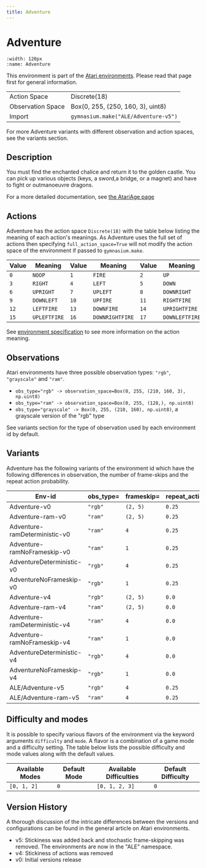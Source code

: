```yaml
---
title: Adventure
---
```


# Adventure

```{figure} ../_static/videos/environments/adventure.gif
:width: 120px
:name: Adventure
```

This environment is part of the <a href='..'>Atari environments</a>. Please read that page first for general information.

|                   |                                      |
|-------------------|--------------------------------------|
| Action Space      | Discrete(18)                         |
| Observation Space | Box(0, 255, (250, 160, 3), uint8)    |
| Import            | `gymnasium.make("ALE/Adventure-v5")` |

For more Adventure variants with different observation and action spaces, see the variants section.

## Description

You must find the enchanted chalice and return it to the golden castle. You can pick up various objects (keys, a sword,a bridge, or a magnet) and have to fight or outmanoeuvre dragons.

For a more detailed documentation, see [the AtariAge page](https://atariage.com/manual_html_page.php?SoftwareLabelID=1)

## Actions

Adventure has the action space `Discrete(18)` with the table below listing the meaning of each action's meanings.
As Adventure uses the full set of actions then specifying `full_action_space=True` will not modify the action space of the environment if passed to `gymnasium.make`.

| Value   | Meaning      | Value   | Meaning         | Value   | Meaning        |
|---------|--------------|---------|-----------------|---------|----------------|
| `0`     | `NOOP`       | `1`     | `FIRE`          | `2`     | `UP`           |
| `3`     | `RIGHT`      | `4`     | `LEFT`          | `5`     | `DOWN`         |
| `6`     | `UPRIGHT`    | `7`     | `UPLEFT`        | `8`     | `DOWNRIGHT`    |
| `9`     | `DOWNLEFT`   | `10`    | `UPFIRE`        | `11`    | `RIGHTFIRE`    |
| `12`    | `LEFTFIRE`   | `13`    | `DOWNFIRE`      | `14`    | `UPRIGHTFIRE`  |
| `15`    | `UPLEFTFIRE` | `16`    | `DOWNRIGHTFIRE` | `17`    | `DOWNLEFTFIRE` |

See [environment specification](../env-spec) to see more information on the action meaning.

## Observations

Atari environments have three possible observation types: `"rgb"`, `"grayscale"` and `"ram"`.

- `obs_type="rgb" -> observation_space=Box(0, 255, (210, 160, 3), np.uint8)`
- `obs_type="ram" -> observation_space=Box(0, 255, (128,), np.uint8)`
- `obs_type="grayscale" -> Box(0, 255, (210, 160), np.uint8)`, a grayscale version of the "rgb" type

See variants section for the type of observation used by each environment id by default.


## Variants

Adventure has the following variants of the environment id which have the following differences in observation,
the number of frame-skips and the repeat action probability.

| Env-id                        | obs_type=   | frameskip=   | repeat_action_probability=   |
|-------------------------------|-------------|--------------|------------------------------|
| Adventure-v0                  | `"rgb"`     | `(2, 5)`     | `0.25`                       |
| Adventure-ram-v0              | `"ram"`     | `(2, 5)`     | `0.25`                       |
| Adventure-ramDeterministic-v0 | `"ram"`     | `4`          | `0.25`                       |
| Adventure-ramNoFrameskip-v0   | `"ram"`     | `1`          | `0.25`                       |
| AdventureDeterministic-v0     | `"rgb"`     | `4`          | `0.25`                       |
| AdventureNoFrameskip-v0       | `"rgb"`     | `1`          | `0.25`                       |
| Adventure-v4                  | `"rgb"`     | `(2, 5)`     | `0.0`                        |
| Adventure-ram-v4              | `"ram"`     | `(2, 5)`     | `0.0`                        |
| Adventure-ramDeterministic-v4 | `"ram"`     | `4`          | `0.0`                        |
| Adventure-ramNoFrameskip-v4   | `"ram"`     | `1`          | `0.0`                        |
| AdventureDeterministic-v4     | `"rgb"`     | `4`          | `0.0`                        |
| AdventureNoFrameskip-v4       | `"rgb"`     | `1`          | `0.0`                        |
| ALE/Adventure-v5              | `"rgb"`     | `4`          | `0.25`                       |
| ALE/Adventure-ram-v5          | `"ram"`     | `4`          | `0.25`                       |

## Difficulty and modes

It is possible to specify various flavors of the environment via the keyword arguments `difficulty` and `mode`.
A flavor is a combination of a game mode and a difficulty setting. The table below lists the possible difficulty and mode values
along with the default values.

| Available Modes   | Default Mode   | Available Difficulties   | Default Difficulty   |
|-------------------|----------------|--------------------------|----------------------|
| `[0, 1, 2]`       | `0`            | `[0, 1, 2, 3]`           | `0`                  |

## Version History

A thorough discussion of the intricate differences between the versions and configurations can be found in the general article on Atari environments.

* v5: Stickiness was added back and stochastic frame-skipping was removed. The environments are now in the "ALE" namespace.
* v4: Stickiness of actions was removed
* v0: Initial versions release
